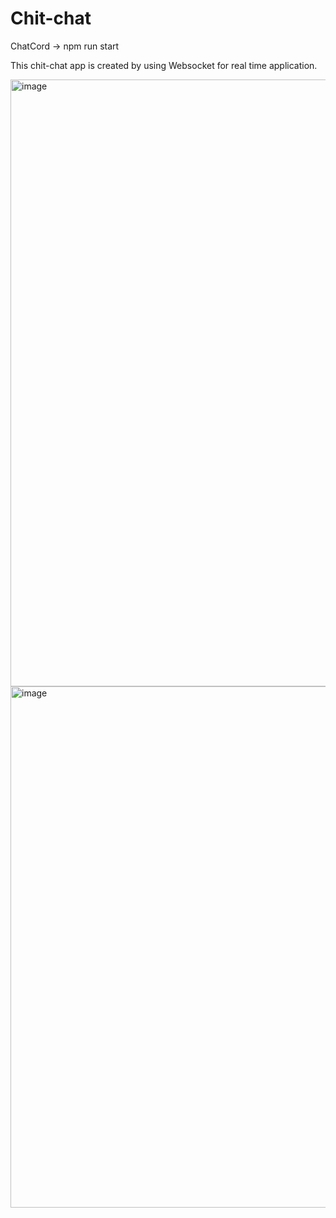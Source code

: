 # Chit-chat

ChatCord -> npm run start

This chit-chat app is created by using Websocket for real time application.

<img width="1900" height="971" alt="image" src="https://github.com/user-attachments/assets/23b6a5e3-9542-4592-b7c9-e0e5781b479f" />

<img width="1907" height="834" alt="image" src="https://github.com/user-attachments/assets/8bcfac9c-30f6-4e76-81de-b756c2c5b1e3" />
